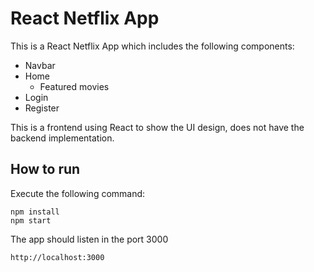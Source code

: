 # React Netflix App

This is a React Netflix App which includes the following components:

- Navbar
- Home
  - Featured movies
- Login
- Register

This is a frontend using React to show the UI design, does not have the backend implementation.

## How to run
Execute the following command:

```
npm install
npm start
```

The app should listen in the port 3000

```
http://localhost:3000
```